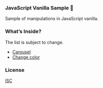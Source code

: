 ### JavaScript Vanilla Sample 🎉
Sample of manipulations in JavaScript vanilla.

### What’s Inside?
The list is subject to change.
* [Carousel](https://adrienloup.github.io/javascript-vanilla-sample/sample/carousel/index.html)
* [Change color](https://adrienloup.github.io/javascript-vanilla-sample/sample/change-color-at-click/index.html)

### License
[ISC](https://github.com/adrienloup/javascript-vanilla-sample/blob/master/LICENSE.md)
